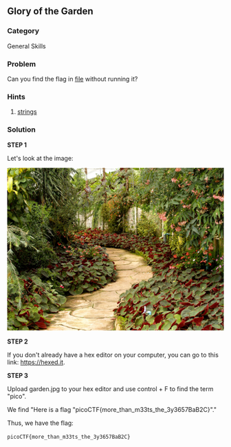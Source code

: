 ## Glory of the Garden
### Category
General Skills
### Problem
Can you find the flag in [file]() without running it?
### Hints
1) [strings](https://linux.die.net/man/1/strings)
### Solution

**STEP 1**

Let's look at the image:

![A picture of a garden.](./img/garden.jpg "What's hidden in here?")

**STEP 2**

If you don't already have a hex editor on your computer, you can go to this link: https://hexed.it.

**STEP 3**

Upload garden.jpg to your hex editor and use control + F to find the term "pico".

We find "Here is a flag "picoCTF{more_than_m33ts_the_3y3657BaB2C}"."

Thus, we have the flag:

```picoCTF{more_than_m33ts_the_3y3657BaB2C}```
